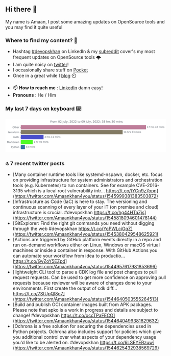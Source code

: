 <!--- [![Hits](https://hits.seeyoufarm.com/api/count/incr/badge.svg?url=https%3A%2F%2Fgithub.com%2Fakhan4u%2Fhit-counter&count_bg=%2379C83D&title_bg=%23555555&icon=&icon_color=%23E7E7E7&title=visits&edge_flat=false)](https://hits.seeyoufarm.com) --->

## Hi there 👋

My name is Amaan, I post some amazing updates on OpenSource tools and you may find it quite useful

### Where to find my content? 🤔

* Hashtag [#devopskhan](https://www.linkedin.com/feed/hashtag/devopskhan/) on LinkedIn & my [subreddit](https://www.reddit.com/r/devopskhan/) cover's my most frequent updates on OpenSource tools 🌩️
* I am quite noisy on [twitter](https://twitter.com/Amaankhan4you)!
* I occasionally share stuff on [Pocket](https://getpocket.com/@ej6g8d1dp2829A16a9Tf5d4T6bAMp3d8791rejDe86yem3bm4e14ex4fT4dluk29)
* Once in a great while I [blog](https://linuxparrot.com/) ⏲️


- 📫 **How to reach me** : [LinkedIn](https://www.linkedin.com/in/amaan-khan-linux-ninja) damn easy!
- **Pronouns** : He / Him

### My last 7 days on keyboard ⌨️

<img src="https://github.com/akhan4u/akhan4u/blob/main/images/stat.svg" alt="Amaan's Wakatime Activity!"/>

### 🔝 7 recent twitter posts
<!-- DEVDOJO:START -->
- [Many container runtime tools like systemd-nspawn, docker, etc. focus on providing infrastructure for system administrators and orchestration tools &lpar;e.g. Kubernetes&rpar; to run containers. See for example CVE-2016-3135 which is a local root vulnerability intr… https://t.co/tYCn9z7opn](https://twitter.com/Amaankhan4you/status/1545999381383503872)
- [Infrastructure as Code &lpar;IaC&rpar; is here to stay. The versioning and continuous scanning of every layer of your IT &lpar;on premise and cloud&rpar; infrastructure is crucial. #devopskhan https://t.co/hg44HTaZjs](https://twitter.com/Amaankhan4you/status/1545818094601478144)
- [GitExplorer: Find the right git commands you need without digging through the web #devopskhan https://t.co/YoPWLciGqZ](https://twitter.com/Amaankhan4you/status/1545380429548625921)
- [Actions are triggered by GitHub platform events directly in a repo and run on-demand workflows either on Linux, Windows or macOS virtual machines or inside a container in response. With GitHub Actions you can automate your workflow from idea to productio… https://t.co/GvZoY5EZpd](https://twitter.com/Amaankhan4you/status/1544957617981853696)
- [lightweight CLI tool to parse a CDK log file and post changes to pull request requests. Can be used to get more confidence on approving pull requests because reviewer will be aware of changes done to your environments. First create the output of cdk diff… https://t.co/7StUpQl8o7](https://twitter.com/Amaankhan4you/status/1544640503555264513)
- [Build and publish OCI container images built from APK packages. Please note that apko is a work in progress and details are subject to change! #devopskhan https://t.co/occTPaFECO](https://twitter.com/Amaankhan4you/status/1544640499381829632)
- [Ochrona is a free solution for securing the dependencies used in Python projects. Ochrona also includes support for policies which give you additional control over what aspects of your dependency usage you&#39;d like to be alerted on. #devopskhan https://t.co/6LSEYERzuw](https://twitter.com/Amaankhan4you/status/1544625432938569729)
<!-- DEVDOJO:END -->

<!-- ![Amaan's GitHub stats](https://github-readme-stats.vercel.app/api?username=akhan4u&count_private=true&show_icons=true&hide=contribs) -->
